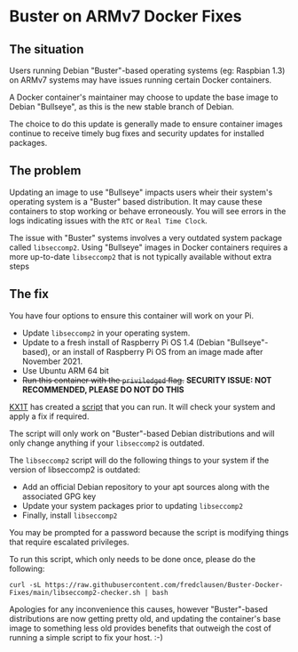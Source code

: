 # Buster on ARMv7 Docker Fixes

## The situation

Users running Debian "Buster"-based operating systems (eg: Raspbian 1.3) on ARMv7 systems may have issues running certain Docker containers.

A Docker container's maintainer may choose to update the base image to Debian "Bullseye", as this is the new stable branch of Debian.

The choice to do this update is generally made to ensure container images continue to receive timely bug fixes and security updates for installed packages.

## The problem

Updating an image to use "Bullseye" impacts users wheir their system's operating system is a "Buster" based distribution. It may cause these containers to stop working or behave erroneously. You will see errors in the logs indicating issues with the `RTC` or `Real Time Clock`.

The issue with "Buster" systems involves a very outdated system package called `libseccomp2`. Using "Bullseye" images in Docker containers requires a more up-to-date `libseccomp2` that is not typically available without extra steps 

## The fix

You have four options to ensure this container will work on your Pi.

* Update `libseccomp2` in your operating system.
* Update to a fresh install of Raspberry Pi OS 1.4 (Debian "Bullseye"-based), or an install of Raspberry Pi OS from an image made after November 2021.
* Use Ubuntu ARM 64 bit
* ~~Run this container with the `priviledged` flag.~~ **SECURITY ISSUE: NOT RECOMMENDED, PLEASE DO NOT DO THIS**

[KX1T](https://github.com/kx1t) has created a [script](libseccomp2-checker.sh) that you can run. It will check your system and apply a fix if required.

The script will only work on "Buster"-based Debian distributions and will only change anything if your `libseccomp2` is outdated.

The `libseccomp2` script will do the following things to your system if the version of libseccomp2 is outdated:

* Add an official Debian repository to your apt sources along with the associated GPG key
* Update your system packages prior to updating `libseccomp2`
* Finally, install `libseccomp2`

You may be prompted for a password because the script is modifying things that require escalated privileges.

To run this script, which only needs to be done once, please do the following:

```shell
curl -sL https://raw.githubusercontent.com/fredclausen/Buster-Docker-Fixes/main/libseccomp2-checker.sh | bash
```

Apologies for any inconvenience this causes, however "Buster"-based distributions are now getting pretty old, and updating the container's base image to something less old provides benefits that outweigh the cost of running a simple script to fix your host. :-)
